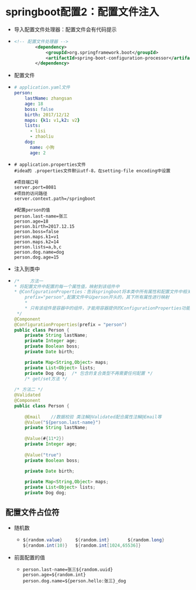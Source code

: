 # springboot配置2：配置文件注入



- 导入配置文件处理器：配置文件会有代码提示

- ```xml
  <!-- 配置文件处理器 -->
          <dependency>
              <groupId>org.springframework.boot</groupId>
              <artifactId>spring-boot-configuration-processor</artifactId>
          </dependency>
  ```



- 配置文件

- ```yaml
  # application.yaml文件
  person:
      lastName: zhangsan
      age: 18
      boss: false
      birth: 2017/12/12
      maps: {k1: v1,k2: v2}
      lists:
        - lisi
        - zhaoliu
      dog:
        name: 小狗
        age: 2
  ```

- ```properties
  # application.properties文件
  #idea的 .properties文件默认utf-8，在setting-file encoding中设置
  
  #项目端口号
  server.port=8081
  #项目的访问路径
  server.context.path=/springboot
  
  #配置person的值
  person.last-name=张三
  person.age=18
  person.birth=2017.12.15
  person.boss=false
  person.maps.k1=v1
  person.maps.k2=14
  person.lists=a,b,c
  person.dog.name=dog
  person.dog.age=15
  ```



- 注入到类中

- ```java
  /*	方法一
  * 将配置文件中配置的每一个属性值，映射到该组件中
  * @ConfigurationProperties：告诉springboot将本类中所有属性和配置文件中相关的配置进行绑定
      prefix="person",配置文件中以person开头的，其下所有属性进行映射
      *
      * 只有该组件是容器中的组件，才能用容器提供的ConfigurationProperties功能
   */
  @Component
  @ConfigurationProperties(prefix = "person")
  public class Person {
      private String lastName;
      private Integer age;
      private Boolean boss;
      private Date birth;
  
      private Map<String,Object> maps;
      private List<Object> lists;
      private Dog dog;	/* 包含的复合类型不再需要任何配置 */
      /* get/set方法 */
      
  /* 方法二 */    
  @Validated
  @Component
  public class Person {
      
      @Email	//数据校验 类注解@Validated配合属性注解@Email等
      @Value("${person.last-name}")
      private String lastName;
      
      @Value(#{11*2})
      private Integer age;
      
      @Value("true")
      private Boolean boss;
      
      private Date birth;
  
      private Map<String,Object> maps;
      private List<Object> lists;
      private Dog dog;
  ```



## 配置文件占位符

- 随机数

  - ```java
    ${random.value}		${random.int}		${random.long}
    ${random.int(10)}	${random.int[1024,65536]}
    ```

- 前面配置的值

  - ```properties
    person.last-name=张三${random.uuid}
    person.age=${random.int}
    person.dog.name=${person.hello:张三}_dog
    ```

